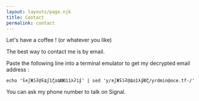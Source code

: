 ```yaml
---
layout: layouts/page.njk
title: Contact
permalink: contact
---
```

Let's have a coffee ! (or whatever you like)

The best way to contact me is by email.

Paste the following line into a terminal emulator to get my decrypted email address :

`echo 'ʢяʃЖʖʡ@ʢʥʃ1ζɑʥЮЮ11λʡ1ʄ' | sed 'y/яʃЖʢʖʡ@ʥɑ1λʄЮζ/yrdmin@oce.tf-/'`

You can ask my phone number to talk on Signal.
